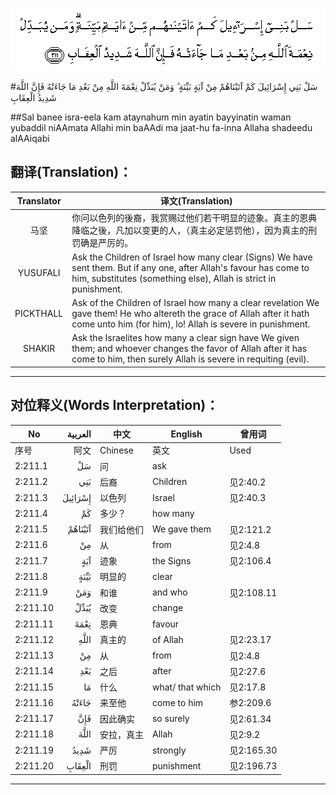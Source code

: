 ![002:211](images/002_211.gif)

#سَلْ بَنِي إِسْرَائِيلَ كَمْ آتَيْنَاهُمْ مِنْ آيَةٍ بَيِّنَةٍ ۗ وَمَنْ يُبَدِّلْ نِعْمَةَ اللَّهِ مِنْ بَعْدِ مَا جَاءَتْهُ فَإِنَّ اللَّهَ شَدِيدُ الْعِقَابِ 

##Sal banee isra-eela kam ataynahum min ayatin bayyinatin waman yubaddil niAAmata Allahi min baAAdi ma jaat-hu fa-inna Allaha shadeedu alAAiqabi 

## 翻译(Translation)：

| Translator | 译文(Translation)                                            |
| :--------: | ------------------------------------------------------------ |
|    马坚    | 你问以色列的後裔，我赏赐过他们若干明显的迹象。真主的恩典降临之後，凡加以变更的人，（真主必定惩罚他），因为真主的刑罚确是严厉的。 |
|  YUSUFALI  | Ask the Children of Israel how many clear (Signs) We have sent them. But if any one, after Allah's favour has come to him, substitutes (something else), Allah is strict in punishment. |
| PICKTHALL  | Ask of the Children of Israel how many a clear revelation We gave them! He who altereth the grace of Allah after it hath come unto him (for him), lo! Allah is severe in punishment. |
|   SHAKIR   | Ask the Israelites how many a clear sign have We given them; and whoever changes the favor of Allah after it has come to him, then surely Allah is severe in requiting (evil). |

---

## 对位释义(Words Interpretation)：

| No   | العربية | 中文    | English | 曾用词 |
| ---- | ------: | ------- | ------- | ------ |
| 序号 |    阿文 | Chinese | 英文    | Used   |
| 2:211.1  | سَلْ      | 问         | ask              |            |
| 2:211.2  | بَنِي     | 后裔       | Children         | 见2:40.2   |
| 2:211.3  | إِسْرَائِيلَ | 以色列     | Israel           | 见2:40.3   |
| 2:211.4  | كَمْ      | 多少？     | how many         |            |
| 2:211.5  | آتَيْنَاهُمْ | 我们给他们 | We gave them     | 见2:121.2  |
| 2:211.6  | مِنْ      | 从         | from             | 见2:4.8    |
| 2:211.7  | آيَةٍ     | 迹象       | the Signs        | 见2:106.4  |
| 2:211.8  | بَيِّنَةٍ    | 明显的     | clear            |            |
| 2:211.9  | وَمَنْ     | 和谁       | and who          | 见2:108.11 |
| 2:211.10 | يُبَدِّلْ    | 改变       | change           |            |
| 2:211.11 | نِعْمَةَ    | 恩典       | favour           |            |
| 2:211.12 |    اللَّهِ | 真主的     | of Allah         | 见2:23.17  |
| 2:211.13 | مِنْ      | 从         | from             | 见2:4.8    |
| 2:211.14 | بَعْدِ     | 之后       | after            | 见2:27.6   |
| 2:211.15 | مَا      | 什么       | what/ that which | 见2:17.8   |
| 2:211.16 | جَاءَتْهُ   | 来至他     | come to him      | 参2:209.6  |
| 2:211.17 | فَإِنَّ     | 因此确实   | so surely        | 见2:61.34  |
| 2:211.18 | اللَّهَ    | 安拉，真主 | Allah            | 见2:9.2 |
| 2:211.19 | شَدِيدُ    | 严厉       | strongly         | 见2:165.30 |
| 2:211.20 | الْعِقَابِ  | 刑罚       | punishment       | 见2:196.73 |

---

